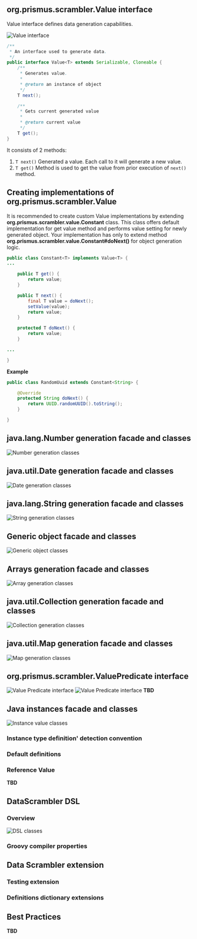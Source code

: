 ## org.prismus.scrambler.Value interface
Value interface defines data generation capabilities. 

![Value interface](value-class-dgm.png)

```java
/**
 * An interface used to generate data.
 */
public interface Value<T> extends Serializable, Cloneable {
    /**
     * Generates value.
     *
     * @return an instance of object
     */
    T next();

    /**
     * Gets current generated value
     *
     * @return current value
     */
    T get();
}
```

It consists of 2 methods: 
1. ``T next()``
  Generated a value. Each call to it will generate a new value.
2. ``T get()``
  Method is used to get the value from prior execution of ``next()`` method.
  
## Creating implementations of org.prismus.scrambler.Value 
It is recommended to create custom Value implementations by extending **org.prismus.scrambler.value.Constant** class.
This class offers default implementation for get value method and performs value setting for newly generated object.
Your implementation has only to extend method **org.prismus.scrambler.value.Constant#doNext()** for object generation logic.

```java
public class Constant<T> implements Value<T> {
...

    public T get() {
        return value;
    }

    public T next() {
        final T value = doNext();
        setValue(value);
        return value;
    }

    protected T doNext() {
        return value;
    }

...

}

```

**Example**

```java 
public class RandomUuid extends Constant<String> {

    @Override
    protected String doNext() {
        return UUID.randomUUID().toString();
    }

}
```

## java.lang.Number generation facade and classes
![Number generation classes](number-value-class-dgm.png)

## java.util.Date generation facade and classes
![Date generation classes](date-value-class-dgm.png)

## java.lang.String generation facade and classes
![String generation classes](string-value-class-dgm.png)

## Generic object facade and classes
![Generic object classes](generic-object-value-class-dgm.png)

## Arrays generation facade and classes
![Array generation classes](array-value-class-dgm.png)

## java.util.Collection generation facade and classes
![Collection generation classes](collection-value-class-dgm.png)

## java.util.Map generation facade and classes
![Map generation classes](map-value-class-dgm.png)

## org.prismus.scrambler.ValuePredicate interface
![Value Predicate interface](value-predicate-dgm.png)
![Value Predicate interface](value-predicate-class-dgm.png)
**TBD**

## Java instances facade and classes
![Instance value classes](instance-value-class-dgm.png)

### Instance type definition' detection convention

### Default definitions

### Reference Value
**TBD**

## DataScrambler DSL

### Overview
![DSL classes](groovy-definition-class-dgm.png)

### Groovy compiler properties

## Data Scrambler extension

### Testing extension

### Definitions dictionary extensions

## Best Practices
**TBD**